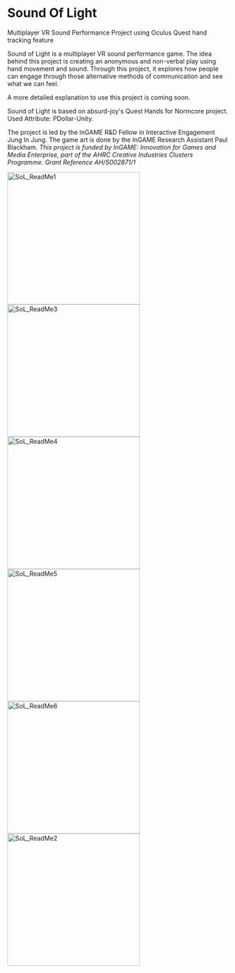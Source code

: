 # Sound Of Light
Multiplayer VR Sound Performance Project using Oculus Quest hand tracking feature

Sound of Light is a multiplayer VR sound performance game. The idea behind this project is creating an anonymous and non-verbal play using hand movement and sound. Through this project, it explores how people can engage through those alternative methods of communication and see what we can feel.

A more detailed explanation to use this project is coming soon.

Sound of Light is based on absurd-joy's Quest Hands for Normcore project.
Used Attribute: PDollar-Unity.

The project is led by the InGAME R&D Fellow in Interactive Engagement Jung In Jung.
The game art is done by the InGAME Research Assistant Paul Blackham. 
*This project is funded by InGAME: Innovation for Games and Media Enterprise, part of the AHRC Creative Industries Clusters Programme. Grant Reference AH/S002871/1* 

<img width="300" alt="SoL_ReadMe1" src="https://user-images.githubusercontent.com/58564058/175811358-0a2f2af1-5446-4cba-a3c5-18c4c834ce38.png"> <img width="300" alt="SoL_ReadMe3" src="https://user-images.githubusercontent.com/58564058/175811375-da4daf51-56ad-4972-a3c4-d9c99bc75365.png"> <img width="300" alt="SoL_ReadMe4" src="https://user-images.githubusercontent.com/58564058/175811385-72a95233-2d09-4080-81ef-b33a4988e332.png">
<img width="300" alt="SoL_ReadMe5" src="https://user-images.githubusercontent.com/58564058/175811484-b298a277-ab2a-49ad-872f-b6497ccd0b46.png"> <img width="300" alt="SoL_ReadMe6" src="https://user-images.githubusercontent.com/58564058/175811485-5ae79dfb-90ed-4b3d-b5ca-208881be6474.png"> <img width="300" alt="SoL_ReadMe2" src="https://user-images.githubusercontent.com/58564058/175811505-8e7c23ef-5c32-4d03-b14b-c9961d0fa29a.png">




